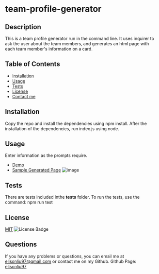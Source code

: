 # team-profile-generator

  ## Description
  This is a team profile generator run in the command line. It uses inquirer to ask the user about the team members, and generates an html page with each team member's information on a card.

  ## Table of Contents
  - [Installation](#installation)
  - [Usage](#usage)
  - [Tests](#tests)
  - [License](#license)
  - [Contact me](#questions)

  ## Installation
  Copy the repo and install the dependencies using npm install.
  After the installation of the dependencies, run index.js using node.

  ## Usage
  Enter information as the prompts require.
  - [Demo](https://drive.google.com/file/d/1NAwGkCYa_rNE3tM1YA-ntZTTrEiGwdOT/view)
  - [Sample Generated Page](./dist/index.html)
  ![image](https://user-images.githubusercontent.com/28275237/122112032-65dfac00-cdee-11eb-9b70-e13a4daff54c.png)


  ## Tests
  There are tests included inthe __tests__ folder.
  To run the tests, use the command: npm run test

  ## License
  [MIT](https://spdx.org/licenses/MIT.html)
  ![License Badge](https://img.shields.io/badge/license-MIT-9cf)

  ## Questions
  If you have any problems or questions, you can email me at elisonliu97@gmail.com or contact me on my Github.
  Github Page: [elisonliu97](github.com/elisonliu97)
